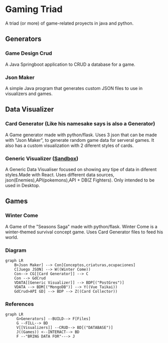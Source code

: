# Gaming Triad
A triad (or more) of game-related proyects in java and python.

## Generators

### Game Design Crud
A Java Springboot application to CRUD a database for a game.

### Json Maker
A simple Java program that generates custom JSON files to use in visualizers and games.

## Data Visualizer

### Card Generator (Like his namesake says is also a Generator)
A Game generator made with python/flask. Uses 3 json that can be made with "Json Maker", to generate random game data for serveral games.
It also has a custom visualization with 2 diferent styles of cards.

### Generic Visualizer ([Sandbox](https://codesandbox.io/p/sandbox/visualizer-9f84xd))
A Generic Data Visualiser focused on showing any tipe of data in diferent styles.Made with React. Uses different data sources, json(Enemies),API(pokemons),API + DB(Z Fighters). Only intended to be used in Desktop.

## Games

### Winter Come 
A Game of the "Seasons Saga" made with python/flask.
Winter Come is a winter-themed survival concept game. Uses Card Generator files to feed his world.

### Diagram
```mermaid
graph LR
    B>Json Maker] --> Con[Conceptos,criaturas,ocupaciones] 
    C[Juego JSON] --> W((Winter Come))
    Con--> CG[[Card Generator]] --> C
    Con --> GdCrud
    VDATA[[Generic Visualizer]] --> BDP[("PostGres")]
    VDATA --> BDM[("MongoDB")] --> Y((Vue Taikai))
    GdCrud>API GD] --> BDP --> Z((Card Collector))
```
### References 

```mermaid
graph LR
     G>Generators] --BUILD--> F[Files] 
     G --FILL--> BD
     V[[Visualizers]] --CRUD--> BD[("DATABASE")]
     J((Games)) <--INTERACT--> BD
     F --"BRING DATA FOR"---> J
```

